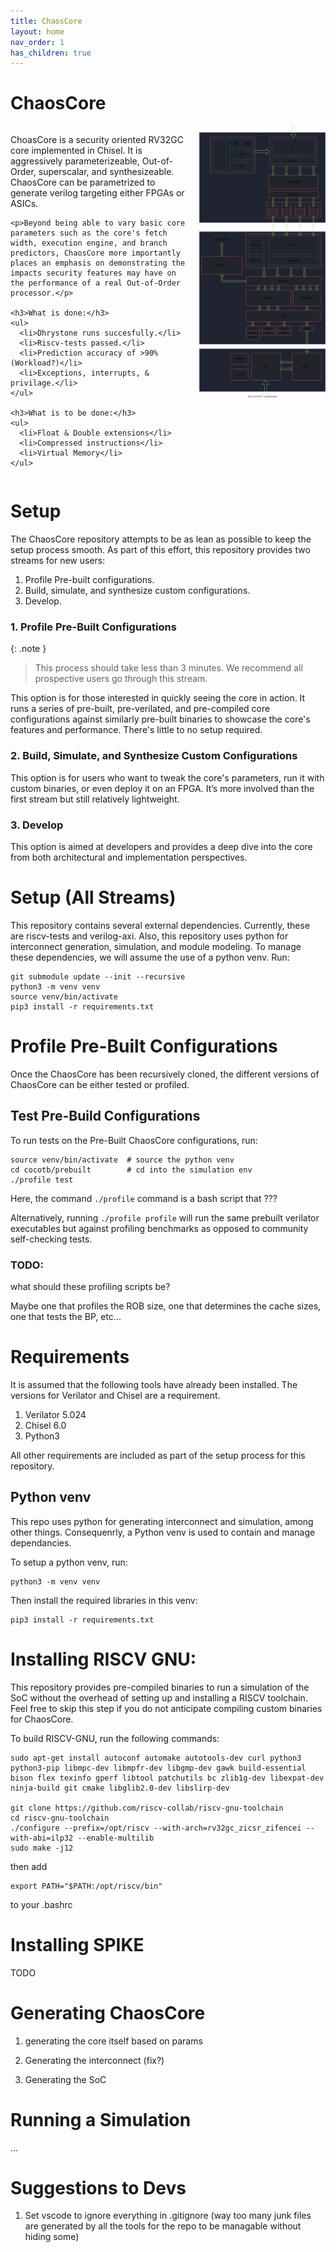 ```yaml
---
title: ChaosCore
layout: home
nav_order: 1
has_children: true
---
```



# ChaosCore

<div style="display: flex; align-items: flex-start;">
  <div style="flex: 1; padding-right: 20px;">
    <p>ChoasCore is a security oriented RV32GC core implemented in Chisel. It is aggressively parameterizeable, Out-of-Order, superscalar, and synthesizeable.  ChaosCore can be parametrized to generate verilog targeting either FPGAs or ASICs.</p>

    <p>Beyond being able to vary basic core parameters such as the core's fetch width, execution engine, and branch predictors, ChaosCore more importantly places an emphasis on demonstrating the impacts security features may have on the performance of a real Out-of-Order processor.</p>

    <h3>What is done:</h3>
    <ul>
      <li>Dhrystone runs succesfully.</li>
      <li>Riscv-tests passed.</li>
      <li>Prediction accuracy of >90% (Workload?)</li>
      <li>Exceptions, interrupts, & privilage.</li>
    </ul>

    <h3>What is to be done:</h3>
    <ul>
      <li>Float & Double extensions</li>
      <li>Compressed instructions</li>
      <li>Virtual Memory</li>
    </ul>

  </div>

  <div style="max-width: 40%;">
    <img src="drawio/Core.drawio.svg" style="max-width: 100%;"/>
  </div>
</div>



# Setup
The ChaosCore repository attempts to be as lean as possible to keep the setup process smooth. As part of this effort, this repository provides two streams for new users:

1. Profile Pre-built configurations.
2. Build, simulate, and synthesize custom configurations.
3. Develop. 


### 1. Profile Pre-Built Configurations

{: .note }
> This process should take less than 3 minutes. We recommend all prospective users go through this stream.

This option is for those interested in quickly seeing the core in action. It runs a series of pre-built, pre-verilated, and pre-compiled core configurations against similarly pre-built binaries to showcase the core's features and performance. There's little to no setup required.

### 2. Build, Simulate, and Synthesize Custom Configurations

This option is for users who want to tweak the core's parameters, run it with custom binaries, or even deploy it on an FPGA. It’s more involved than the first stream but still relatively lightweight.

### 3. Develop

This option is aimed at developers and provides a deep dive into the core from both architectural and implementation perspectives.


# Setup (All Streams)

This repository contains several external dependencies. Currently, these are riscv-tests and verilog-axi. Also, this repository uses python for interconnect generation, simulation, and module modeling. To manage these dependencies, we will assume the use of a python venv. Run:

```
git submodule update --init --recursive
python3 -m venv venv
source venv/bin/activate
pip3 install -r requirements.txt
```




# Profile Pre-Built Configurations

Once the ChaosCore has been recursively cloned, the different versions of ChaosCore can be either tested or profiled. 

## Test Pre-Build Configurations

To run tests on the Pre-Built ChaosCore configurations, run: 

```
source venv/bin/activate  # source the python venv
cd cocotb/prebuilt        # cd into the simulation env
./profile test          
```

Here, the command `./profile` command is a bash script that ???


Alternatively, running `./profile profile` will run the same prebuilt verilator executables but against profiling benchmarks as opposed to community self-checking tests. 


### TODO: 

what should these profiling scripts be?


Maybe one that profiles the ROB size, one that determines the cache sizes, one that tests the BP, etc...







# Requirements 

It is assumed that the following tools have already been installed. The versions for Verilator and Chisel are a requirement.

1. Verilator 5.024
2. Chisel 6.0
3. Python3

All other requirements are included as part of the setup process for this repository.


## Python venv

This repo uses python for generating interconnect and simulation, among other things. Consequenrly, a Python venv is used to contain and manage dependancies. 

To setup a python venv, run:

```
python3 -m venv venv
```

Then install the required libraries in this venv:

```
pip3 install -r requirements.txt
```

# Installing RISCV GNU:

This repository provides pre-compiled binaries to run a simulation of the SoC without the overhead of setting up and installing a RISCV toolchain. Feel free to skip this step if you do not anticipate compiling custom binaries for ChaosCore.

To build RISCV-GNU, run the following commands: 
```
sudo apt-get install autoconf automake autotools-dev curl python3 python3-pip libmpc-dev libmpfr-dev libgmp-dev gawk build-essential bison flex texinfo gperf libtool patchutils bc zlib1g-dev libexpat-dev ninja-build git cmake libglib2.0-dev libslirp-dev

git clone https://github.com/riscv-collab/riscv-gnu-toolchain
cd riscv-gnu-toolchain
./configure --prefix=/opt/riscv --with-arch=rv32gc_zicsr_zifencei --with-abi=ilp32 --enable-multilib
sudo make -j12
```
then add 
```
export PATH="$PATH:/opt/riscv/bin"
```
to your .bashrc

# Installing SPIKE

TODO


# Generating ChaosCore

1) generating the core itself based on params

2) Generating the interconnect (fix?)

3) Generating the SoC


# Running a Simulation


...



# Suggestions to Devs
1) Set vscode to ignore everything in .gitignore (way too many junk files are generated by all the tools for the repo to be managable without hiding some)



